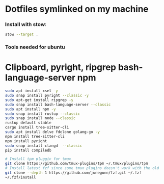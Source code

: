 # Dotfiles symlinked on my machine

### Install with stow:
```bash
stow --target .
```

### Tools needed for ubuntu
# Clipboard, pyright, ripgrep bash-language-server npm
``` bash
sudo apt install xsel -y
sudo snap install pyright --classic -y
sudo apt-get install ripgrep -y
sudo snap install bash-language-server --classic
sudo apt install npm -y
sudo snap install rustup --classic
sudo snap install node --classic
rustup default stable
cargo install tree-sitter-cli
sudo apt install delve fdclone golang-go -y
npm install tree-sitter-cli
npm install pyright
sudo snap install clangd  --classic
pip install compiledb

# Install tpm pluggin for tmux
git clone https://github.com/tmux-plugins/tpm ~/.tmux/plugins/tpm
# Install latest fzf since some tmux plugins doesn't work with the old version
git clone --depth 1 https://github.com/junegunn/fzf.git ~/.fzf
~/.fzf/install
